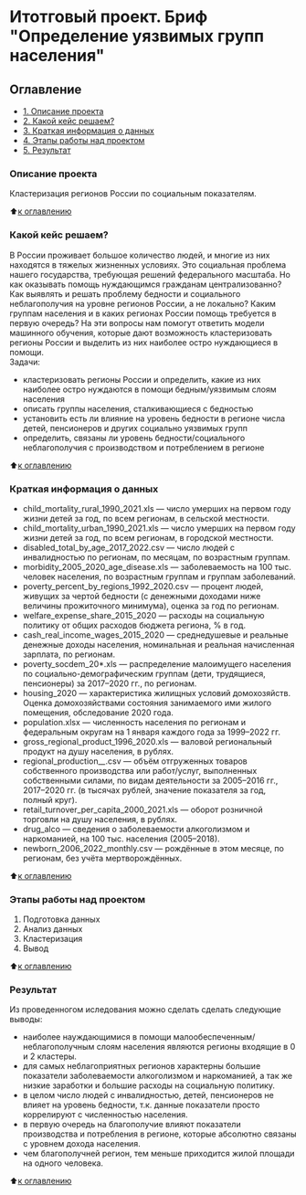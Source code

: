 # **Итотговый проект. Бриф "Определение уязвимых групп населения"**


## Оглавление
* [1. Описание проекта](https://github.com/John-Trivolta/FINAL_PROJ/blob/master/README.md#Описание-проекта)
* [2. Какой кейс решаем?](https://github.com/John-Trivolta/FINAL_PROJ/blob/master/README.md#Какой-кейс-решаем?)
* [3. Краткая информация о данных](https://github.com/John-Trivolta/FINAL_PROJ/blob/master/README.md#Краткая-информация-о-данных)
* [4. Этапы работы над проектом](https://github.com/John-Trivolta/FINAL_PROJ/blob/master/README.md#Этапы-работы-над-проектом)
* [5. Результат](https://github.com/John-Trivolta/FINAL_PROJ/blob/master/README.md#Результат)


### Описание проекта
Кластеризация регионов России по социальным показателям. 

:arrow_up:[к оглавлению](https://github.com/John-Trivolta/FINAL_PROJ/blob/master/README.md#Оглавление)


### Какой кейс решаем?
В России проживает большое количество людей, и многие из них находятся в тяжелых жизненных условиях. Это социальная проблема нашего государства, требующая решений федерального масштаба. Но как оказывать помощь нуждающимся гражданам централизованно? Как выявлять и решать проблему бедности и социального неблагополучия на уровне регионов России, а не локально? Каким группам населения и в каких регионах России помощь требуется в первую очередь? 
На эти вопросы нам помогут ответить модели машинного обучения, которые дают возможность кластеризовать регионы России и выделить из них наиболее остро нуждающиеся в помощи.  
Задачи:
- кластеризовать регионы России и определить, какие из них наиболее остро нуждаются в помощи бедным/уязвимым слоям населения
- описать группы населения, сталкивающиеся с бедностью
- установить есть ли влияние на уровень бедности в регионе числа детей, пенсионеров и других социально уязвимых групп
- определить, связаны ли уровень бедности/социального неблагополучия с производством и потреблением в регионе

:arrow_up:[к оглавлению](https://github.com/John-Trivolta/FINAL_PROJ/blob/master/README.md#Оглавление)


### Краткая информация о данных
- child_mortality_rural_1990_2021.xls — число умерших на первом году жизни детей за год, по всем регионам, в сельской местности.
- child_mortality_urban_1990_2021.xls — число умерших на первом году жизни детей за год, по всем регионам, в городской местности.
- disabled_total_by_age_2017_2022.csv — число людей с инвалидностью по регионам, по месяцам, по возрастным группам.
- morbidity_2005_2020_age_disease.xls — заболеваемость на 100 тыс. человек населения, по возрастным группам и группам заболеваний.
- poverty_percent_by_regions_1992_2020.csv — процент людей, живущих за чертой бедности (с денежными доходами ниже величины прожиточного минимума), оценка за год по регионам.
- welfare_expense_share_2015_2020 — расходы на социальную политику от общих расходов бюджета региона, % в год.
- cash_real_income_wages_2015_2020 — среднедушевые и реальные денежные доходы населения, номинальная и реальная начисленная зарплата, по регионам.
- poverty_socdem_20*.xls — распределение малоимущего населения по социально-демографическим группам (дети, трудящиеся, пенсионеры) за 2017–2020 гг., по регионам.
- housing_2020 — характеристика жилищных условий домохозяйств. Оценка домохозяйствами состояния занимаемого ими жилого помещения, обследование 2020 года.
- population.xlsx — численность населения по регионам и федеральным округам на 1 января каждого года за 1999–2022 гг.
- gross_regional_product_1996_2020.xls — валовой региональный продукт на душу населения, в рублях.
- regional_production_*_*.csv — объём отгруженных товаров собственного производства или работ/услуг, выполненных собственными силами, по видам деятельности за 2005–2016 гг., 2017–2020 гг. (в тысячах рублей, значение показателя за год, полный круг).
- retail_turnover_per_capita_2000_2021.xls — оборот розничной
торговли на душу населения, в рублях.
- drug_alco — сведения о заболеваемости алкоголизмом и наркоманией, на 100 тыс. населения (2005–2018).
- newborn_2006_2022_monthly.csv — рождённые в этом месяце, по регионам, без учёта мертворождённых.

:arrow_up:[к оглавлению](https://github.com/John-Trivolta/FINAL_PROJ/blob/master/README.md#Оглавление)


### Этапы работы над проектом
1. Подготовка данных
2. Анализ данных
3. Кластеризация
4. Вывод

:arrow_up:[к оглавлению](https://github.com/John-Trivolta/FINAL_PROJ/blob/master/README.md#Оглавление)


### Результат
Из проведенногом иследования можно сделать сделать следующие выводы:
- наиболее науждающимися в помощи малообеспеченным/неблагополучным
слоям населения являются регионы входящие в 0 и 2 кластеры.
- для самых неблагоприятных регионов характерны большие показатели заболеваемости алкоголизмом и наркоманией, а так же низкие заработки и большие расходы на социальную политику.
- в целом число людей с инвалидностью, детей, пенсионеров не влияет на уровень бедности, т.к. данные показатели просто коррелируют с численностью населения.
- в первую очередь на благополучие влияют показатели производства и потребления в регионе, которые абсолютно связаны с уровнем дохода населения.
- чем благополучней регион, тем меньше приходится жилой площади на одного человека.

:arrow_up:[к оглавлению](https://github.com/John-Trivolta/FINAL_PROJ/blob/master/README.md#Оглавление)
